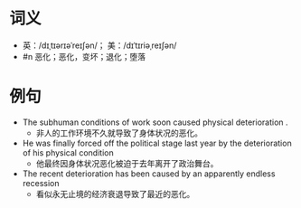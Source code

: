 # 词义
- 英：/dɪˌtɪərɪəˈreɪʃən/； 美：/dɪˈtɪriəˌreɪʃən/
- #n 恶化；恶化，变坏；退化；堕落
# 例句
- The subhuman conditions of work soon caused physical deterioration .
	- 非人的工作环境不久就导致了身体状况的恶化。
- He was finally forced off the political stage last year by the deterioration of his physical condition
	- 他最终因身体状况恶化被迫于去年离开了政治舞台。
- The recent deterioration has been caused by an apparently endless recession
	- 看似永无止境的经济衰退导致了最近的恶化。
